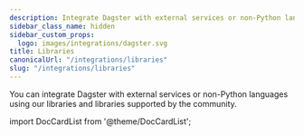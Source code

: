 ```yaml
---
description: Integrate Dagster with external services or non-Python languages using Dagster libraries and libraries supported by the community.
sidebar_class_name: hidden
sidebar_custom_props:
  logo: images/integrations/dagster.svg
title: Libraries
canonicalUrl: "/integrations/libraries"
slug: "/integrations/libraries"
---
```


You can integrate Dagster with external services or non-Python languages using our libraries and libraries supported by the community.

import DocCardList from '@theme/DocCardList';

<DocCardList />

